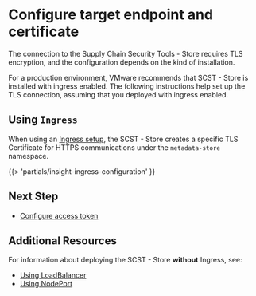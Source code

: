 # Configure target endpoint and certificate

The connection to the Supply Chain Security Tools - Store requires TLS
encryption, and the configuration depends on the kind of installation.

For a production environment, VMware recommends that SCST - Store is installed
with ingress enabled. The following instructions help set up the TLS connection,
assuming that you deployed with ingress enabled.

## Using `Ingress`

When using an [Ingress setup](ingress.hbs.md), the SCST - Store creates a
specific TLS Certificate for HTTPS communications under the `metadata-store`
namespace.

{{> 'partials/insight-ingress-configuration' }}

## Next Step

- [Configure access token](configure-access-token.hbs.md)

## <a id='additional-resources'></a>Additional Resources

For information about deploying the SCST - Store **without** Ingress, see:

- [Using LoadBalancer](configuration/use-load-balancer.hbs.md)
- [Using NodePort](configuration/use-node-port.hbs.md)
